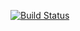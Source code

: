 [![Build Status](https://travis-ci.org/asgerhs/CA-3.svg?branch=master)](https://travis-ci.org/asgerhs/CA-3)
